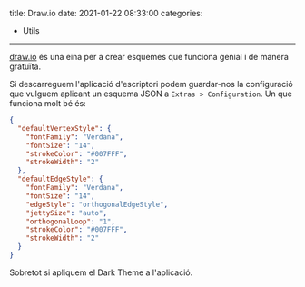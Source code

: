 title: Draw.io
date: 2021-01-22 08:33:00
categories: 
  - Utils
----

[draw.io](https://app.diagrams.net/) és una eina per a crear esquemes que funciona genial i de manera gratuïta.

Si descarreguem l'aplicació d'escriptori podem guardar-nos la configuració que vulguem aplicant un esquema JSON a `Extras > Configuration`. Un que funciona molt bé és:

```json
{
  "defaultVertexStyle": {
    "fontFamily": "Verdana",
    "fontSize": "14",
    "strokeColor": "#007FFF",
    "strokeWidth": "2"
  },
  "defaultEdgeStyle": {
    "fontFamily": "Verdana",
    "fontSize": "14",
    "edgeStyle": "orthogonalEdgeStyle",
    "jettySize": "auto",
    "orthogonalLoop": "1",
    "strokeColor": "#007FFF",
    "strokeWidth": "2"
  }
}
```

Sobretot si apliquem el Dark Theme a l'aplicació.
